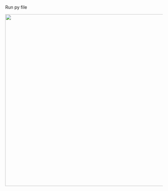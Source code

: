 Run py file

<img src="https://github.com/asliddinxanov/Python.Image-Processing/blob/main/Turtle-Haappy%20birthday/Screenshot%202022-11-02%20at%2012.30.02.png" width="550px">
